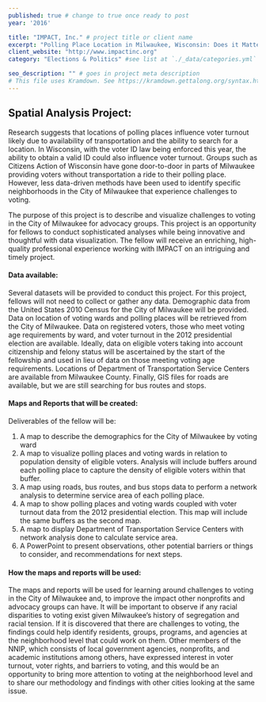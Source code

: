 ```yaml
---
published: true # change to true once ready to post
year: '2016'

title: "IMPACT, Inc." # project title or client name
excerpt: "Polling Place Location in Milwaukee, Wisconsin: Does it Matter?" # shows on project list page
client_website: "http://www.impactinc.org"
category: "Elections & Politics" #see list at `./_data/categories.yml`

seo_description: "" # goes in project meta description
# This file uses Kramdown. See https://kramdown.gettalong.org/syntax.html for syntax
---
```


## Spatial Analysis Project:
Research suggests that locations of polling places influence voter turnout likely due to availability of transportation and the ability to search for a location. In Wisconsin, with the voter ID law being enforced this year, the ability to obtain a valid ID could also influence voter turnout. Groups such as Citizens Action of Wisconsin have gone door-to-door in parts of Milwaukee providing voters without transportation a ride to their polling place. However, less data-driven methods have been used to identify specific neighborhoods in the City of Milwaukee that experience challenges to voting.

The purpose of this project is to describe and visualize challenges to voting in the City of Milwaukee for advocacy groups. This project is an opportunity for fellows to conduct sophisticated analyses while being innovative and thoughtful with data visualization. The fellow will receive an enriching, high-quality professional experience working with IMPACT on an intriguing and timely project.

#### Data available:
Several datasets will be provided to conduct this project. For this project, fellows will not need to collect or gather any data. Demographic data from the United States 2010 Census for the City of Milwaukee will be provided. Data on location of voting wards and polling places will be retrieved from the City of Milwaukee. Data on registered voters, those who meet voting age requirements by ward, and voter turnout in the 2012 presidential election are available. Ideally, data on eligible voters taking into account citizenship and felony status will be ascertained by the start of the fellowship and used in lieu of data on those meeting voting age requirements. Locations of Department of Transportation Service Centers are available from Milwaukee County. Finally, GIS files for roads are available, but we are still searching for bus routes and stops.

#### Maps and Reports that will be created:
Deliverables of the fellow will be:

1. A map to describe the demographics for the City of Milwaukee by voting ward
2. A map to visualize polling places and voting wards in relation to population density of eligible voters. Analysis will include buffers around each polling place to capture the density of eligible voters within that buffer.
3. A map using roads, bus routes, and bus stops data to perform a network analysis to determine service area of each polling place.
4. A map to show polling places and voting wards coupled with voter turnout data from the 2012 presidential election. This map will include the same buffers as the second map.
5. A map to display Department of Transportation Service Centers with network analysis done to calculate service area.
6. A PowerPoint to present observations, other potential barriers or things to consider, and recommendations for next steps.

#### How the maps and reports will be used:
The maps and reports will be used for learning around challenges to voting in the City of Milwaukee and, to improve the impact other nonprofits and advocacy groups can have. It will be important to observe if any racial disparities to voting exist given Milwaukee’s history of segregation and racial tension. If it is discovered that there are challenges to voting, the findings could help identify residents, groups, programs, and agencies at the neighborhood level that could work on them. Other members of the NNIP, which consists of local government agencies, nonprofits, and academic institutions among others, have expressed interest in voter turnout, voter rights, and barriers to voting, and this would be an opportunity to bring more attention to voting at the neighborhood level and to share our methodology and findings with other cities looking at the same issue.

